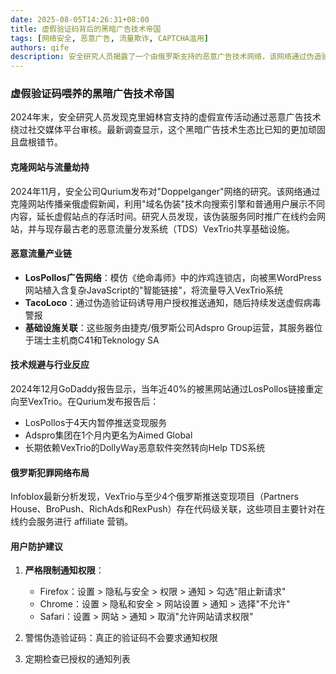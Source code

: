 ```yaml
---
date: 2025-08-05T14:26:31+08:00
title: 虚假验证码背后的黑暗广告技术帝国
tags: [网络安全, 恶意广告, 流量欺诈, CAPTCHA滥用]
authors: qife
description: 安全研究人员揭露了一个由俄罗斯支持的恶意广告技术网络，该网络通过伪造验证码诱导用户授权推送通知，进而分发虚假病毒警报、金融诈骗和恶意软件，涉及全球数十万个被入侵网站。
---
```


### 虚假验证码喂养的黑暗广告技术帝国

2024年末，安全研究人员发现克里姆林宫支持的虚假宣传活动通过恶意广告技术绕过社交媒体平台审核。最新调查显示，这个黑暗广告技术生态比已知的更加顽固且盘根错节。

#### 克隆网站与流量劫持
2024年11月，安全公司Qurium发布对"Doppelganger"网络的研究。该网络通过克隆网站传播亲俄虚假新闻，利用"域名伪装"技术向搜索引擎和普通用户展示不同内容，延长虚假站点的存活时间。研究人员发现，该伪装服务同时推广在线约会网站，并与现存最古老的恶意流量分发系统（TDS）VexTrio共享基础设施。

#### 恶意流量产业链
- **LosPollos广告网络**：模仿《绝命毒师》中的炸鸡连锁店，向被黑WordPress网站植入含复杂JavaScript的"智能链接"，将流量导入VexTrio系统
- **TacoLoco**：通过伪造验证码诱导用户授权推送通知，随后持续发送虚假病毒警报
- **基础设施关联**：这些服务由捷克/俄罗斯公司Adspro Group运营，其服务器位于瑞士主机商C41和Teknology SA

#### 技术规避与行业反应
2024年12月GoDaddy报告显示，当年近40%的被黑网站通过LosPollos链接重定向至VexTrio。在Qurium发布报告后：
- LosPollos于4天内暂停推送变现服务
- Adspro集团在1个月内更名为Aimed Global
- 长期依赖VexTrio的DollyWay恶意软件突然转向Help TDS系统

#### 俄罗斯犯罪网络布局
Infoblox最新分析发现，VexTrio与至少4个俄罗斯推送变现项目（Partners House、BroPush、RichAds和RexPush）存在代码级关联，这些项目主要针对在线约会服务进行 affiliate 营销。

#### 用户防护建议
1. **严格限制通知权限**：
   - Firefox：设置 > 隐私与安全 > 权限 > 通知 > 勾选"阻止新请求"
   - Chrome：设置 > 隐私和安全 > 网站设置 > 通知 > 选择"不允许"
   - Safari：设置 > 网站 > 通知 > 取消"允许网站请求权限"

2. 警惕伪造验证码：真正的验证码不会要求通知权限
3. 定期检查已授权的通知列表


